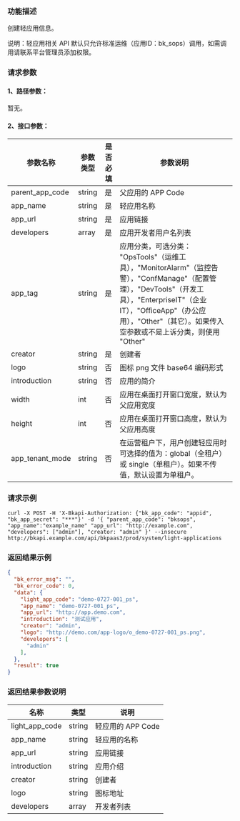 ### 功能描述
创建轻应用信息。

说明：轻应用相关 API 默认只允许标准运维（应用ID：bk_sops）调用，如需调用请联系平台管理员添加权限。

### 请求参数

#### 1、路径参数：
暂无。

#### 2、接口参数：

| 参数名称     | 参数类型 | 是否必填 | 参数说明                                                     |
| ------------ | -------- | -------- | ------------------------------------------------------------ |
| parent_app_code | string   | 是       | 父应用的 APP Code                                            |
| app_name     | string   | 是       | 轻应用名称                                                   |
| app_url      | string   | 是       | 应用链接                                                     |
| developers   | array    | 是       | 应用开发者用户名列表                                         |
| app_tag      | string   | 是       | 应用分类，可选分类： "OpsTools"（运维工具），"MonitorAlarm"（监控告警），"ConfManage"（配置管理），"DevTools"（开发工具），"EnterpriseIT"（企业IT），"OfficeApp"（办公应用），"Other"（其它）。如果传入空参数或不是上诉分类，则使用 "Other" |
| creator      | string   | 是       | 创建者                                                       |
| logo         | string   | 否       | 图标 png 文件 base64 编码形式                                |
| introduction | string   | 否       | 应用的简介                                                   |
| width        | int      | 否       | 应用在桌面打开窗口宽度，默认为父应用宽度                     |
| height       | int      | 否       | 应用在桌面打开窗口高度，默认为父应用高度                     |
| app_tenant_mode | string | 否     |在运营租户下，用户创建轻应用时可选择的值为：global（全租户）或 single（单租户）。如果不传值，默认设置为单租户。 |

### 请求示例

```
curl -X POST -H 'X-Bkapi-Authorization: {"bk_app_code": "appid", "bk_app_secret": "***"}' -d '{ "parent_app_code": "bksops", "app_name":"example_name" "app_url": "http://example.com", "developers": ["admin"], "creator: "admin" }' --insecure http://bkapi.example.com/api/bkpaas3/prod/system/light-applications
```

### 返回结果示例

```json
{
  "bk_error_msg": "",
  "bk_error_code": 0,
  "data": {
    "light_app_code": "demo-0727-001_ps",
    "app_name": "demo-0727-001_ps",
    "app_url": "http://app.demo.com",
    "introduction": "测试应用",
    "creator": "admin",
    "logo": "http://demo.com/app-logo/o_demo-0727-001_ps.png",
    "developers": [
      "admin"
    ],
  },
  "result": true
}
```

### 返回结果参数说明

| 名称         | 类型   | 说明              |
| ------------ | ------ | ----------------- |
| light_app_code | string | 轻应用的 APP Code |
| app_name     | string | 轻应用的名称      |
| app_url      | string | 应用链接          |
| introduction | string | 应用介绍          |
| creator      | string | 创建者            |
| logo         | string | 图标地址          |
| developers   | array  | 开发者列表        |
